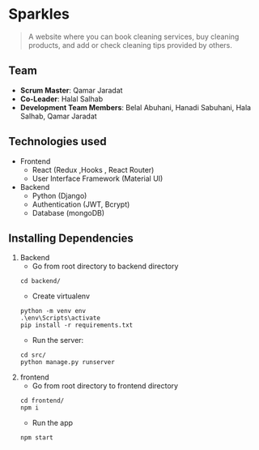 # Sparkles
> A website where you can book cleaning services, buy cleaning products, and add or check cleaning tips provided by others.
## Team
- **Scrum Master**: Qamar Jaradat
- **Co-Leader**: Halal Salhab
- **Development Team Members**: Belal Abuhani, Hanadi Sabuhani, Hala Salhab, Qamar Jaradat
## Technologies used
- Frontend
  - React (Redux ,Hooks , React Router)
  - User Interface Framework (Material UI)
- Backend
  - Python (Django)
  - Authentication (JWT, Bcrypt)
  - Database (mongoDB)
## Installing Dependencies
1. Backend
   - Go from root directory to backend directory
    ```
    cd backend/
    ```
   - Create virtualenv
   ```
   python -m venv env
   .\env\Scripts\activate
   pip install -r requirements.txt
   ```
   - Run the server:
    ```
    cd src/
    python manage.py runserver
    ```
2. frontend
   - Go from root directory to frontend directory
   ```
   cd frontend/
   npm i
   ```
   - Run the app
   ```
   npm start
   ```